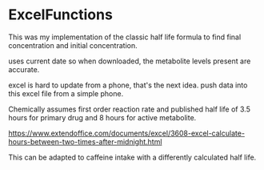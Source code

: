 # ExcelFunctions

This was my implementation of the classic half life
formula to find final concentration and initial concentration.

uses current date so when downloaded, the metabolite levels present are accurate.

excel is hard to update from a phone, that's the next idea. push data into this excel file from a simple phone.

Chemically assumes first order reaction rate and published half life of 3.5 hours for primary drug and 8 hours for active metabolite.

https://www.extendoffice.com/documents/excel/3608-excel-calculate-hours-between-two-times-after-midnight.html

This can be adapted to caffeine intake with a differently calculated half life.
